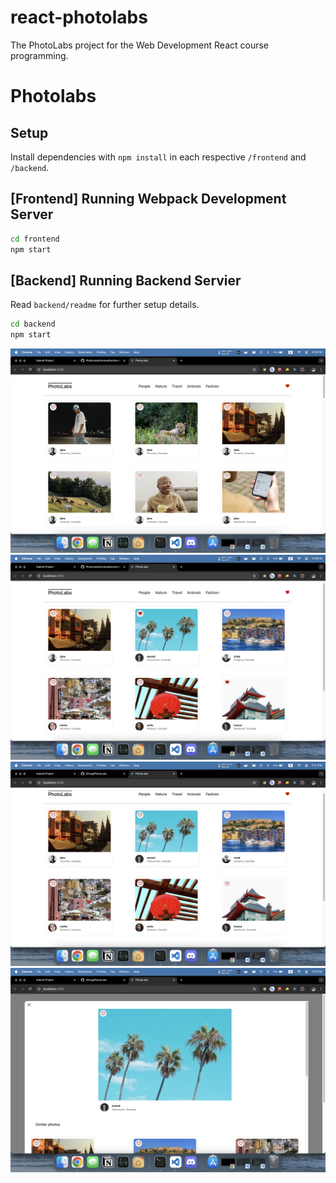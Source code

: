 # react-photolabs
The PhotoLabs project for the Web Development React course programming.

# Photolabs

## Setup

Install dependencies with `npm install` in each respective `/frontend` and `/backend`.

## [Frontend] Running Webpack Development Server

```sh
cd frontend
npm start
```

## [Backend] Running Backend Servier

Read `backend/readme` for further setup details.

```sh
cd backend
npm start
```
!["Main page"](https://github.com/ihfung/PhotoLabs/blob/main/docs/photolabmainpage.png?raw=true)
!["Favourite images"](https://github.com/ihfung/PhotoLabs/blob/main/docs/photolab-favourite.png?raw=true)
!["Travel topic images"](https://github.com/ihfung/PhotoLabs/blob/main/docs/photolabs-traveltopic.png?raw=true)
!["Image Specific"](https://github.com/ihfung/PhotoLabs/blob/main/docs/photolabs-imageSpecific.png?raw=true)